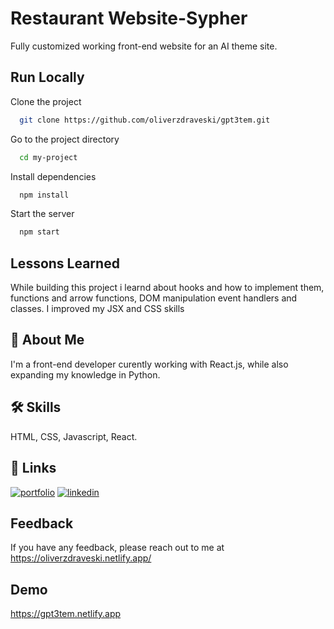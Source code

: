 
# Restaurant Website-Sypher
Fully customized working front-end website for an AI theme site.


## Run Locally

Clone the project

```bash
  git clone https://github.com/oliverzdraveski/gpt3tem.git
```

Go to the project directory

```bash
  cd my-project
```

Install dependencies

```bash
  npm install
```

Start the server

```bash
  npm start
```


## Lessons Learned

While building this project i learnd about hooks and how to implement them, functions and arrow functions, DOM manipulation event handlers and classes.
I improved my JSX and CSS skills


## 🚀 About Me
I'm a front-end developer curently working with React.js, while also expanding my knowledge in Python.


## 🛠 Skills
HTML, CSS, Javascript, React.


## 🔗 Links
[![portfolio](https://img.shields.io/badge/my_portfolio-000?style=for-the-badge&logo=ko-fi&logoColor=white)](https://oliverzdraveski.netlify.app/)
[![linkedin](https://img.shields.io/badge/linkedin-0A66C2?style=for-the-badge&logo=linkedin&logoColor=white)](https://www.linkedin.com/in/oliver-zdraveski/)



## Feedback

If you have any feedback, please reach out to me at https://oliverzdraveski.netlify.app/


## Demo

https://gpt3tem.netlify.app

